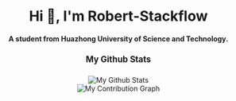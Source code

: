 <h1 align="center">Hi 👋, I'm Robert-Stackflow</h1>
<h4 align="center">A student from Huazhong University of Science and Technology.</h4>

<h4 align="center" style="font-size: larger;"><strong>My Github Stats</strong></h4>
  
<div align="center">
  <img src="https://github-readme-stats.vercel.app/api?username=Robert-Stackflow&show_icons=true&theme=transparent&title_color=40c463&card_width=800px&hide_title=true" 
       alt="My Github Stats">
</div>

<div align="center">
  <img src="https://github-readme-activity-graph.vercel.app/graph?username=Robert-Stackflow&theme=github-light&custom_title=My%20Contribution%20Graph" 
       alt="My Contribution Graph">
</div>
